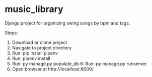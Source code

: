 # music_library
Django project for organizing swing songs by bpm and tags.

Steps:
1. Download or clone project
2. Navigate to project directory
3. Run: pip install pipenv
4. Run: pipenv install
5. Run: py manage.py populate_db
6: Run: py manage.py runserver
7. Open browser at http://localhost:8000/
